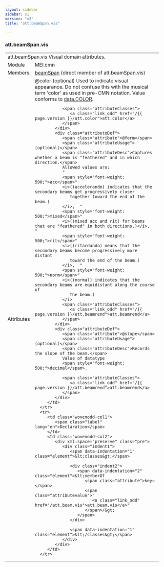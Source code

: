 ```yaml
---
layout: sidebar
sidebar: s1
version: "v3"
title: "att.beamSpan.vis"

---
```


<div class="classSpec att">
   <h3 id="att.beamSpan.vis">att.beamSpan.vis</h3>
   <table class="wovenodd">
      <tr>
         <td colspan="2" class="wovenodd-col2">
            <span class="label">att.beamSpan.vis</span> Visual domain attributes.
         </td>
      </tr>
      <tr>
         <td class="wovenodd-col1">
            <span class="label" lang="en">Module</span>
         </td>
         <td class="wovenodd-col2">MEI.cmn</td>
      </tr>
      <tr>
         <td class="wovenodd-col1">
            <span class="label" lang="en">Members</span>
         </td>
         <td class="wovenodd-col2">
            <div class="parent">
               <div>
                  <a class="link_odd_elementSpec" href="/{{ page.version }}/beamSpan">beamSpan</a> (direct member of att.beamSpan.vis)
               </div>
            </div>
         </td>
      </tr>
      <tr>
         <td class="wovenodd-col1">
            <span class="label" lang="en">Attributes</span>
         </td>
         <td class="wovenodd-col2">
            <div class="attributeDef">
               <span class="attribute">@color</span>
               <span class="attributeUsage">(optional)</span>
               <span class="attributeDesc">Used to indicate visual appearance. Do not confuse this with the musical term
                  'color' as used in pre-CMN notation.
               </span>
               Value conforms to 
               <a class="link_odd_classSpec" href="/{{ page.version }}/data.COLOR">data.COLOR</a>.
               
               <span class="attributeClasses">
                  <a class="link_odd" href="/{{ page.version }}/att.color">att.color</a>
               </span>
            </div>
            <div class="attributeDef">
               <span class="attribute">@form</span>
               <span class="attributeUsage">(optional)</span>
               <span class="attributeDesc">Captures whether a beam is "feathered" and in which direction.</span>
               Allowed values are:
               "
               <span style="font-weight: 500;">acc</span>" 
               <i>((accelerando) indicates that the secondary beams get progressively closer
                  together toward the end of the beam.)
               </i>,  "
               <span style="font-weight: 500;">mixed</span>" 
               <i>((mixed acc and rit) for beams that are "feathered" in both directions.)</i>,  "
               <span style="font-weight: 500;">rit</span>" 
               <i>((ritardando) means that the secondary beams become progressively more distant
                  toward the end of the beam.)
               </i>,  "
               <span style="font-weight: 500;">norm</span>" 
               <i>((normal) indicates that the secondary beams are equidistant along the course of
                  the beam.)
               </i>
               <span class="attributeClasses">
                  <a class="link_odd" href="/{{ page.version }}/att.beamrend">att.beamrend</a>
               </span>
            </div>
            <div class="attributeDef">
               <span class="attribute">@slope</span>
               <span class="attributeUsage">(optional)</span>
               <span class="attributeDesc">Records the slope of the beam.</span>
               Value of datatype 
               <span style="font-weight: 500;">decimal</span>.
               
               <span class="attributeClasses">
                  <a class="link_odd" href="/{{ page.version }}/att.beamrend">att.beamrend</a>
               </span>
            </div>
         </td>
      </tr>
      <tr>
         <td class="wovenodd-col1">
            <span class="label" lang="en">Declaration</span>
         </td>
         <td class="wovenodd-col2">
            <div xml:space="preserve" class="pre">
               <div class="indent1">
                  <span data-indentation="1" class="element">&lt;classes&gt;</span>
                  
                  <div class="indent2">
                     <span data-indentation="2" class="element">&lt;memberOf 
                        <span class="attribute">key=</span>
                        <span class="attributevalue">"
                           <a class="link_odd" href="/att.beam.vis">att.beam.vis</a>"
                        </span>/&gt;
                     </span>
                  </div>
                  
                  <span data-indentation="1" class="element">&lt;/classes&gt;</span>
               </div>
            </div>
         </td>
      </tr>
   </table>
</div>